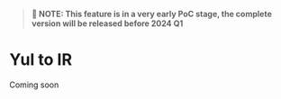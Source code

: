 > **📢 NOTE: This feature is in a very early PoC stage, the complete version will be released before 2024 Q1**

# Yul to IR

Coming soon
